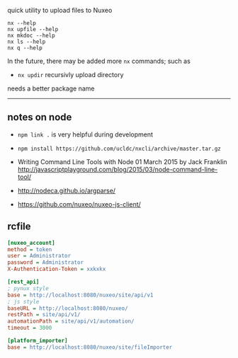 quick utility to upload files to Nuxeo

```
nx --help
nx upfile --help
nx mkdoc --help
nx ls --help
nx q --help
```

In the future, there may be added more `nx` commands; such as

 * `nx updir` recursivly upload directory

needs a better package name
 
------

## notes on node

 * `npm link .` is very helpful during development
 * `npm install https://github.com/ucldc/nxcli/archive/master.tar.gz`

 * Writing Command Line Tools with Node
01 March 2015 by Jack Franklin http://javascriptplayground.com/blog/2015/03/node-command-line-tool/
 * http://nodeca.github.io/argparse/
 * https://github.com/nuxeo/nuxeo-js-client/

## rcfile

```ini
[nuxeo_account]
method = token
user = Administrator
password = Administrator
X-Authentication-Token = xxkxkx

[rest_api]
; pynux style
base = http://localhost:8080/nuxeo/site/api/v1
; js style
baseURL = http://localhost:8080/nuxeo/
restPath = site/api/v1/
automationPath = site/api/v1/automation/
timeout = 3000

[platform_importer]
base = http://localhost:8080/nuxeo/site/fileImporter
```
